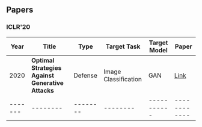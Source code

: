 ## Papers

### ICLR'20
| Year        | Title           | Type       |  Target Task | Target Model     |  Paper       |
|-------|--------|--------|--------|-----------|------------|
| 2020 | **Optimal Strategies Against Generative Attacks**  | Defense  |  Image Classification  | GAN | [Link](https://openreview.net/pdf?id=BkgzMCVtPB) |
|-------|--------|--------|--------|-----------|------------|

